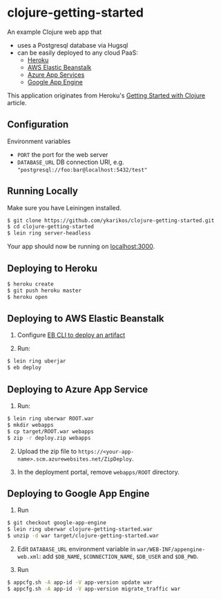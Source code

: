 
# clojure-getting-started

An example Clojure web app that
* uses a Postgresql database via Hugsql
* can be easily deployed to any cloud PaaS:
  * [Heroku](https://www.heroku.com)
  * [AWS Elastic Beanstalk](https://aws.amazon.com/elasticbeanstalk/)
  * [Azure App Services](https://azure.microsoft.com/en-us/services/app-service/web/)
  * [Google App Engine](https://cloud.google.com/appengine/)


This application originates from Heroku's [Getting Started with Clojure](https://devcenter.heroku.com/articles/getting-started-with-clojure) article.

## Configuration

Environment variables

- `PORT` the port for the web server
- `DATABASE_URL` DB connection URI, e.g. `"postgresql://foo:bar@localhost:5432/test"`

## Running Locally

Make sure you have Leiningen installed.

```sh
$ git clone https://github.com/ykarikos/clojure-getting-started.git
$ cd clojure-getting-started
$ lein ring server-headless
```

Your app should now be running on [localhost:3000](http://localhost:3000/).

## Deploying to Heroku

```sh
$ heroku create
$ git push heroku master
$ heroku open
```

## Deploying to AWS Elastic Beanstalk

1. Configure [EB CLI to deploy an artifact](https://docs.aws.amazon.com/elasticbeanstalk/latest/dg/eb-cli3-configuration.html#eb-cli3-artifact)

2. Run:
```sh
$ lein ring uberjar
$ eb deploy
```

## Deploying to Azure App Service

1. Run:
```sh
$ lein ring uberwar ROOT.war
$ mkdir webapps
$ cp target/ROOT.war webapps
$ zip -r deploy.zip webapps
```

2. Upload the zip file to `https://<your-app-name>.scm.azurewebsites.net/ZipDeploy`.

3. In the deployment portal, remove `webapps/ROOT` directory.

## Deploying to Google App Engine

1. Run
```sh
$ git checkout google-app-engine
$ lein ring uberwar clojure-getting-started.war
$ unzip -d war target/clojure-getting-started.war
```

2. Edit `DATABASE_URL` environment variable in `war/WEB-INF/appengine-web.xml`: add `$DB_NAME`, `$CONNECTION_NAME`, `$DB_USER` and `$DB_PWD`.

3. Run
```sh
$ appcfg.sh -A app-id -V app-version update war
$ appcfg.sh -A app-id -V app-version migrate_traffic war
```

